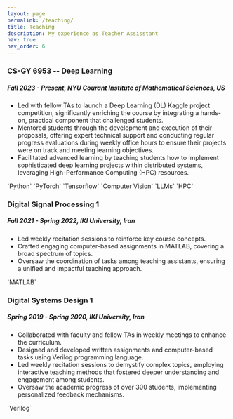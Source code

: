 ```yaml
---
layout: page
permalink: /teaching/
title: Teaching
description: My experience as Teacher Assisstant
nav: true
nav_order: 6
---
```


<!--
<h3>UE19CS352 - Cloud Computing</h3>
<h5> Spring 2022, PES University, India </h5>
<ul>
    <li>Created content for Cloud storage - S3</li>
    <li>Delivered the following lab manuals:</li>
    <ul>
        <li>Kubernetes: Covered pod creation, deletion, self-healing, scaling and rollbacks.</li>
        <li>Amazon DynamoDB: A quide containing supplementary materials to complete the Introduction to Amazon DynamoDB qwiklab.</li>
    </ul>
    <li> Designed <a href='https://github.com/Teaching-Assistants-of-Cloud-Computing/CloudHack'>problem statement 3</a> for the lab hackthon: Students were required to use the knowledge of Kubernetes and Flask to create a microservices based math calculator.</li>
    <li>Helped evaluate lab submissions of six hundread students.</li>
</ul>
-->
<h3>CS-GY 6953 -- Deep Learning</h3>
<h5> Fall 2023 - Present, NYU Courant Institute of Mathematical Sciences, US </h5>
<ul>
    <li> Led with fellow TAs to launch a Deep Learning (DL) Kaggle project competition, significantly enriching the course by integrating a hands-on, practical component that challenged students.</li>
    <li>Mentored students through the development and execution of their proposals, offering expert technical support and conducting regular progress evaluations during weekly office hours to ensure their projects were on track and meeting learning objectives.</li>
    <li> Facilitated advanced learning by teaching students how to implement sophisticated deep learning projects within distributed systems, leveraging High-Performance Computing (HPC) resources.</li>
</ul>
`Python` `PyTorch` `Tensorflow` `Computer Vision` `LLMs` `HPC`

<h3>Digital Signal Processing 1</h3>
<h5> Fall 2021 - Spring 2022, IKI University, Iran </h5>
<ul>
    <li>Led weekly recitation sessions to reinforce key course concepts.</li>
    <li>Crafted engaging computer-based assignments in MATLAB, covering a broad spectrum of topics.</li>
    <li> Oversaw the coordination of tasks among teaching assistants, ensuring a unified and impactful teaching approach.</li>
</ul>
`MATLAB`

<h3>Digital Systems Design 1</h3>
<h5> Spring 2019 - Spring 2020, IKI University, Iran </h5>
<ul>
    <li>Collaborated with faculty and fellow TAs in weekly meetings to enhance the curriculum. </li>
    <li>Designed and developed written assignments and computer-based tasks using Verilog programming language.</li>
    <li> Led weekly recitation sessions to demystify complex topics, employing interactive teaching methods that fostered deeper understanding and engagement among students.</li>
    <li>Oversaw the academic progress of over 300 students, implementing personalized feedback mechanisms.</li>
</ul>
`Verilog`
